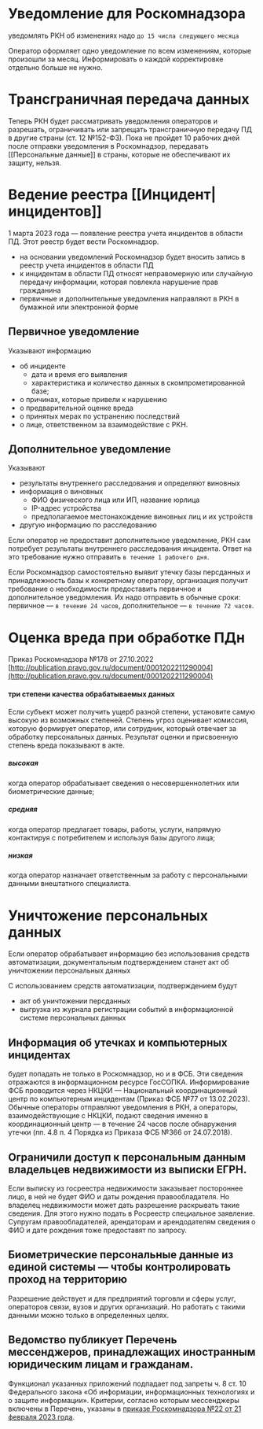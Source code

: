 # Уведомление для Роскомнадзора

уведомлять РКН об изменениях надо ```до 15 числа следующего месяца```

Оператор оформляет одно уведомление по всем изменениям, которые произошли за месяц. Информировать о каждой корректировке отдельно больше не нужно.

# Трансграничная передача данных

Теперь РКН будет рассматривать уведомления операторов и разрешать, ограничивать или запрещать трансграничную передачу ПД в другие страны (ст. 12 №152-ФЗ). Пока не пройдет 10 рабочих дней после отправки уведомления в Роскомнадзор, передавать [[Персональные данные]] в страны, которые не обеспечивают их защиту, нельзя.


# Ведение реестра [[Инцидент|инцидентов]]

1 марта 2023 года — появление реестра учета инцидентов в области ПД. Этот реестр будет вести Роскомнадзор.

- на основании уведомлений Роскомнадзор будет вносить запись в реестр учета инцидентов в области ПД
- к инцидентам в области ПД относят неправомерную или случайную передачу информации, которая повлекла нарушение прав гражданина
- первичные и дополнительные уведомления направляют в РКН в бумажной или электронной форме


## Первичное уведомление

Указывают информацию

- об инциденте
    - дата и время его выявления
    - характеристика и количество данных в скомпрометированной базе;
- о причинах, которые привели к нарушению
- о предварительной оценке вреда
- о принятых мерах по устранению последствий
- о лице, ответственном за взаимодействие с РКН.


## Дополнительное уведомление

Указывают

- результаты внутреннего расследования и определяют виновных
- информация о виновных
    - ФИО физического лица или ИП, название юрлица
    - IP-адрес устройства
    - предполагаемое местонахождение виновных лиц и их устройств
- другую информацию по расследованию

Если оператор не предоставит дополнительное уведомление, РКН сам потребует результаты внутреннего расследования инцидента. Ответ на это требование нужно отправить ```в течение 1 рабочего дня```. 

Если Роскомнадзор самостоятельно выявит утечку базы персданных и принадлежность базы к конкретному оператору, организация получит требование о необходимости предоставить первичное и дополнительное уведомления. Их надо отправить в обычные сроки: первичное — ```в течение 24 часов```, дополнительное — ```в течение 72 часов```.

# Оценка вреда при обработке ПДн

Приказ Роскомнадзора №178 от 27.10.2022 [http://publication.pravo.gov.ru/document/0001202211290004](http://publication.pravo.gov.ru/document/0001202211290004)

#### три степени качества обрабатываемых данных

Если субъект может получить ущерб разной степени, установите самую высокую из возможных степеней.  Степень угроз оценивает комиссия, которую формирует оператор, или сотрудник, который отвечает за обработку персональных данных. Результат оценки и присвоенную степень вреда показывают в акте.

##### высокая

когда оператор обрабатывает сведения о несовершеннолетних или биометрические данные;

##### средняя

когда оператор предлагает товары, работы, услуги, напрямую контактируя с потребителем и используя базы другого лица;

##### низкая

когда оператор назначает ответственным за работу с персональными данными внештатного специалиста.  


# Уничтожение персональных данных

Если оператор обрабатывает информацию без использования средств автоматизации, документальным подтверждением станет акт об уничтожении персональных данных

C использованием средств автоматизации, подтверждением будут

- акт об уничтожении персданных
- выгрузка из журнала регистрации событий в информационной системе персональных данных

## Информация об утечках и компьютерных инцидентах

будет попадать не только в Роскомнадзор, но и в ФСБ. Эти сведения отражаются в информационном ресурсе ГосСОПКА. Информирование ФСБ проводится через НКЦКИ — Национальный координационный центр по компьютерным инцидентам (Приказ ФСБ №77 от 13.02.2023). Обычные операторы отправляют уведомления в РКН, а операторы, взаимодействующие с НКЦКИ, подают сведения именно в координационный центр — в течение 24 часов после обнаружения утечки (пп. 4.8 п. 4 Порядка из Приказа ФСБ №366 от 24.07.2018).


## Ограничили доступ к персональным данным владельцев недвижимости из выписки ЕГРН.

Если выписку из госреестра недвижимости заказывает постороннее лицо, в ней не будет ФИО и даты рождения правообладателя. Но владелец недвижимости может дать разрешение раскрывать такие сведения. Для этого нужно подать в Росреестр специальное заявление. Супругам правообладателей, арендаторам и арендодателям сведения о ФИО и дате рождения тоже предоставят по запросу.


## Биометрические персональные данные из единой системы — чтобы контролировать проход на территорию

Разрешение действует и для предприятий торговли и сферы услуг, операторов связи, вузов и других организаций. Но работать с такими данными можно только в определенных целях.


## Ведомство публикует Перечень мессенджеров, принадлежащих иностранным юридическим лицам и гражданам.

Функционал указанных приложений подпадает под запреты ч. 8 ст. 10 Федерального закона «Об информации, информационных технологиях и о защите информации». Критерии, согласно которым мессенджеры включены в Перечень, указаны в [приказе Роскомнадзора №22 от 21 февраля 2023 года](http://publication.pravo.gov.ru/document/0001202304070022).

